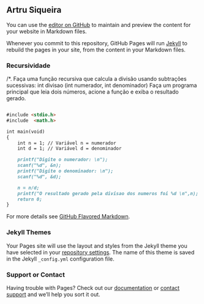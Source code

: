 ## Artru Siqueira

You can use the [editor on GitHub](https://github.com/Dubai782/artursiqueira/edit/gh-pages/index.md) to maintain and preview the content for your website in Markdown files.

Whenever you commit to this repository, GitHub Pages will run [Jekyll](https://jekyllrb.com/) to rebuild the pages in your site, from the content in your Markdown files.

### Recursividade

/*. Faça uma função recursiva que calcula a divisão usando subtrações sucessivas:
int divisao (int numerador, int denominador)
Faça um programa principal que leia dois números, acione a função e exiba o resultado
gerado.

```markdown

#include <stdio.h>
#include  <math.h>

int main(void)
{
    int n = 1; // Variável n = numerador
    int d = 1; // Variável d = denominador

    printf("Digite o numerador: \n");
    scanf("%d", &n);
    printf("Digite o denominador: \n");
    scanf("%d", &d);

    n = n/d;
    printf("O resultado gerado pela divisao dos numeros foi %d \n",n); // Antes tinha colocado mai uma varável, mas depois vi que não precisava.
    return 0;
}
```

For more details see [GitHub Flavored Markdown](https://guides.github.com/features/mastering-markdown/).

### Jekyll Themes

Your Pages site will use the layout and styles from the Jekyll theme you have selected in your [repository settings](https://github.com/Dubai782/artursiqueira/settings/pages). The name of this theme is saved in the Jekyll `_config.yml` configuration file.

### Support or Contact

Having trouble with Pages? Check out our [documentation](https://docs.github.com/categories/github-pages-basics/) or [contact support](https://support.github.com/contact) and we’ll help you sort it out.
